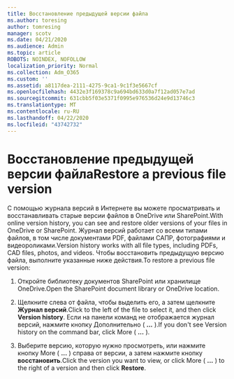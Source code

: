 ```yaml
---
title: Восстановление предыдущей версии файла
ms.author: toresing
author: tomresing
manager: scotv
ms.date: 04/21/2020
ms.audience: Admin
ms.topic: article
ROBOTS: NOINDEX, NOFOLLOW
localization_priority: Normal
ms.collection: Adm_O365
ms.custom: ''
ms.assetid: a8117dea-2111-4275-9ca1-9c1f3e5667cf
ms.openlocfilehash: 4432e3f169378c9a694bd633d0a7f12ad057e7ad
ms.sourcegitcommit: 631cbb5f03e5371f0995e976536d24e9d13746c3
ms.translationtype: MT
ms.contentlocale: ru-RU
ms.lasthandoff: 04/22/2020
ms.locfileid: "43742732"
---
```

# <a name="restore-a-previous-file-version"></a><span data-ttu-id="ef5c5-102">Восстановление предыдущей версии файла</span><span class="sxs-lookup"><span data-stu-id="ef5c5-102">Restore a previous file version</span></span>

<span data-ttu-id="ef5c5-103">С помощью журнала версий в Интернете вы можете просматривать и восстанавливать старые версии файлов в OneDrive или SharePoint.</span><span class="sxs-lookup"><span data-stu-id="ef5c5-103">With online version history, you can see and restore older versions of your files in OneDrive or SharePoint.</span></span> <span data-ttu-id="ef5c5-104">Журнал версий работает со всеми типами файлов, в том числе документами PDF, файлами САПР, фотографиями и видеороликами.</span><span class="sxs-lookup"><span data-stu-id="ef5c5-104">Version history works with all file types, including PDFs, CAD files, photos, and videos.</span></span> <span data-ttu-id="ef5c5-105">Чтобы восстановить предыдущую версию файла, выполните указанные ниже действия.</span><span class="sxs-lookup"><span data-stu-id="ef5c5-105">To restore a previous file version:</span></span>
  
1. <span data-ttu-id="ef5c5-106">Откройте библиотеку документов SharePoint или хранилище OneDrive.</span><span class="sxs-lookup"><span data-stu-id="ef5c5-106">Open the SharePoint document library or OneDrive location.</span></span>
    
2. <span data-ttu-id="ef5c5-107">Щелкните слева от файла, чтобы выделить его, а затем щелкните **Журнал версий**.</span><span class="sxs-lookup"><span data-stu-id="ef5c5-107">Click to the left of the file to select it, and then click **Version history**.</span></span> <span data-ttu-id="ef5c5-108">Если на панели команд не отображается журнал версий, нажмите кнопку Дополнительно ( **...** ).</span><span class="sxs-lookup"><span data-stu-id="ef5c5-108">If you don't see Version history on the command bar, click More ( **...** ).</span></span> 
    
3. <span data-ttu-id="ef5c5-109">Выберите версию, которую нужно просмотреть, или нажмите кнопку More ( **...** ) справа от версии, а затем нажмите кнопку **восстановить**.</span><span class="sxs-lookup"><span data-stu-id="ef5c5-109">Click the version you want to view, or click More ( **...** ) to the right of a version and then click **Restore**.</span></span>
    


